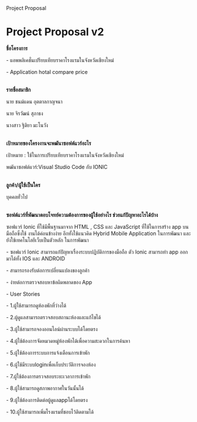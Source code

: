 <html>
	<head></head>
	Project Proposal
	<body>
		<h1>Project Proposal v2</h1>
		<b>ชื่อโครงการ</b>
		<p>	-  แอพพลิเคชั่นเปรียบเทียบราคาโรงแรมในจังหวัดเชียงใหม่<p>
		<p>	-  Application hotal compare price</p>
		<br>
		<b>รายชื่อสมาชิก</b>
		<p>นาย ชนม์แดน อุตตาลกาญจนา
		<p>นาย  จิรวัฒน์ สุภาธง	
		<p>นางสาว ฐิติยา มะโนวัง <p>
		<br>
		<b>เป้าหมายของโครงงานจะพฒันาซอฟต์แวร์อะไร</b>
		<p>เป้าหมาย : ใช้ในการเปรียบเทียบราคาโรงแรมในจังหวัดเชียงใหม่<p>
		<p>พฒันาซอฟต์แวร์:Visual Studio Code กับ IONIC<p>
		<br>	
		<b>ลูกค้า/ผู้ใช้เป็นใคร</b><p>
		<p>บุคคลทั่วไป<p>
		<br>
		<b>ซอฟต์แวร์ที่พัฒนาตอบโจทย์ความต้องการของผู้ใช้อย่างไร ช่วยแก้ปัญหาอะไรได้บ้าง</b>
		<p>ซอฟแวร์ Ionic ที่ใช้มีพื้นฐานมาจาก  HTML , CSS และ JavaScript ที่ใช้ในการสร้าง app บนมือถือซึ่งใช้
		งานได้ค่อนข้างง่าย อีกทั้งใช้แนวคิด Hybrid Mobile Application ในการพัฒนา และ ยังใช้เทคโนโลยีเว็บเป็นตัวหลัก
		ในการพัฒนา</p>
		<p> - ซอฟแวร์ Ionic สามารถแก้ปัญหาเรื่องระบบปฏิบัติการของมือถือ ตัว Ionic สามารถทำ app ออกมาได้ทั้ง IOS และ ANDROID</p>
		<p>- สามารถรองรับต่อการเปลี่ยนแปลงของลูกค้า</p>
		<p>- ง่ายต่อการตรวจสอบหาข้อผิดพลาดของ App</p>
		<p>- User Stories<p>
		<p>- 1.ผู้ใช้สามารถดูห้องพักที่ว่างได้</p>
		<p>- 2.ผู้ดูแลสามารถตรวจสอบสถานะห้องและแก้ไขได้</p>
		<p>- 3.ผู้ใช้สามารถจองออนไลน์ผ่านระบบได้โดยตรง</p>
		<p>- 4.ผู้ใช้ต้องการจัดหมวดหมู่ห้องพักได้เพื่อความสะดวกในการค้นหา</p>
		<p>- 5.ผู้ใช้ต้องการระบบการแจ้งเตือนการเข้าพัก</p>
		<p>- 6.ผู้ใช้มีระบบloginเพื่อเก็บประวัติการจองห้อง</p>
		<p>- 7.ผู้ใช้ต้องการตรวจสอบระยะเวลาการเข้าพัก</p>
		<p>- 8.ผู้ใช้สามารถดูสภาพอากาศในวันนั้นได้</p>
		<p>- 9.ผู้ใช้ต้องการติดต่อผู้ดูแลappได้โดยตรง</p>
		<p>- 10.ผู้ใช้สามารถเพิ่มโรงแรมที่ชอบไว้ติดตามได้</p>
	
</html>

